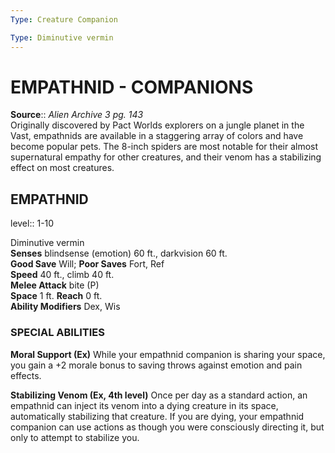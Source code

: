 ```yaml
---
Type: Creature Companion

Type: Diminutive vermin  
---
```

# EMPATHNID - COMPANIONS

**Source**:: _Alien Archive 3 pg. 143_  
Originally discovered by Pact Worlds explorers on a jungle planet in the Vast, empathnids are available in a staggering array of colors and have become popular pets. The 8-inch spiders are most notable for their almost supernatural empathy for other creatures, and their venom has a stabilizing effect on most creatures.

## EMPATHNID
level:: 1-10

Diminutive vermin  
**Senses** blindsense (emotion) 60 ft., darkvision 60 ft.  
**Good Save** Will; **Poor Saves** Fort, Ref  
**Speed** 40 ft., climb 40 ft.  
**Melee Attack** bite (P)  
**Space** 1 ft. **Reach** 0 ft.  
**Ability Modifiers** Dex, Wis  

### SPECIAL ABILITIES

**Moral Support (Ex)** While your empathnid companion is sharing your space, you gain a +2 morale bonus to saving throws against emotion and pain effects.

**Stabilizing Venom (Ex, 4th level)** Once per day as a standard action, an empathnid can inject its venom into a dying creature in its space, automatically stabilizing that creature. If you are dying, your empathnid companion can use actions as though you were consciously directing it, but only to attempt to stabilize you.
